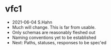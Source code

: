 # vfc1
- 2021-06-04 S.Hahn
- Much will change. This is far from usable. 
- Only schemas are reasonably fleshed out
- Naming conventions yet to be established
- Next: Paths, statuses, responses to be spec'ed
 
